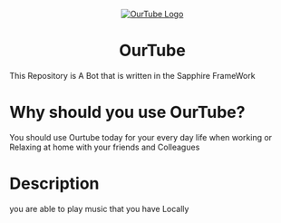 <div align="center">

[![OurTube Logo](https://github.com/PixelPizza/OurTube/assets/60853956/ee9084b8-69d3-4fd9-a6b4-5732d166738a)](https://github.com/PixelPizza/OurTube)

# OurTube

</div>

This Repository is A Bot that is written in the Sapphire FrameWork 

# Why should you use OurTube?
You should use Ourtube today for your every day life when working or Relaxing at home with your friends and Colleagues 

# Description
you are able to play music that you have Locally 

